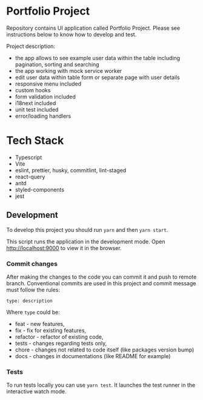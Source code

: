 # Portfolio Project

Repository contains UI application called Portfolio Project. Please see instructions below to know how to develop and test.

Project description:
- the app allows to see example user data within the table including pagination, sorting and searching
- the app working with mock service worker
- edit user data within table form or separate page with user details
- responsive menu included
- custom hooks
- form validation included
- i18next included
- unit test included
- error/loading handlers

# Tech Stack
- Typescript
- Vite
- eslint, prettier, husky, commitlint, lint-staged
- react-query
- antd
- styled-components
- jest

## Development
To develop this project you should run `yarn` and then `yarn start`.

This script runs the application in the development mode. Open [http://localhost:9000](http://localhost:9000) to view it in the browser.


### Commit changes
After making the changes to the code you can commit it and push to remote branch. Conventional commits are used in this project and commit message must follow the rules:

`type: description`

Where `type` could be:
- feat - new features,
- fix - fix for existing features,
- refactor - refactor of existing code,
- tests - changes regarding tests only,
- chore - changes not related to code itself (like packages version bump)
- docs - changes in documentations (like README for example)

### Tests

To run tests locally you can use `yarn test`. It launches the test runner in the interactive watch mode.
